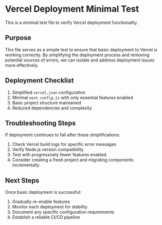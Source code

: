 # Vercel Deployment Minimal Test

This is a minimal test file to verify Vercel deployment functionality.

## Purpose

This file serves as a simple test to ensure that basic deployment to Vercel is working correctly. By simplifying the deployment process and removing potential sources of errors, we can isolate and address deployment issues more effectively.

## Deployment Checklist

1. Simplified `vercel.json` configuration
2. Minimal `next.config.js` with only essential features enabled
3. Basic project structure maintained
4. Reduced dependencies and complexity

## Troubleshooting Steps

If deployment continues to fail after these simplifications:

1. Check Vercel build logs for specific error messages
2. Verify Node.js version compatibility
3. Test with progressively fewer features enabled
4. Consider creating a fresh project and migrating components incrementally

## Next Steps

Once basic deployment is successful:
1. Gradually re-enable features
2. Monitor each deployment for stability
3. Document any specific configuration requirements
4. Establish a reliable CI/CD pipeline
